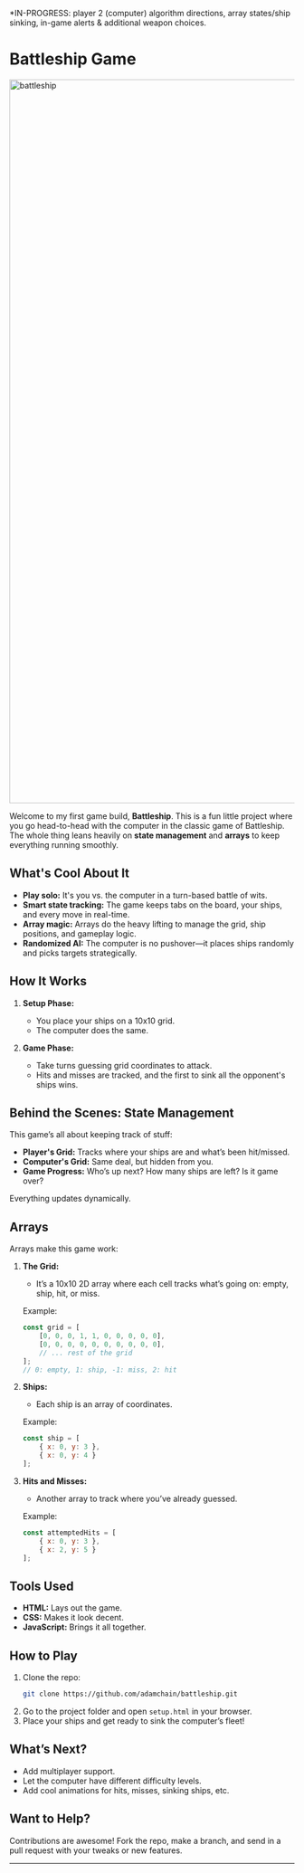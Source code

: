 *IN-PROGRESS: player 2 (computer) algorithm directions, array states/ship sinking, in-game alerts & additional weapon choices. 

# Battleship Game

<img width="1280" alt="battleship" src="https://github.com/user-attachments/assets/b3f6de49-63da-4e01-a340-6a97016786db" />

Welcome to my first game build, **Battleship**. This is a fun little project where you go head-to-head with the computer in the classic game of Battleship. The whole thing leans heavily on **state management** and **arrays** to keep everything running smoothly.

## What's Cool About It
- **Play solo:** It's you vs. the computer in a turn-based battle of wits.
- **Smart state tracking:** The game keeps tabs on the board, your ships, and every move in real-time.
- **Array magic:** Arrays do the heavy lifting to manage the grid, ship positions, and gameplay logic.
- **Randomized AI:** The computer is no pushover—it places ships randomly and picks targets strategically.

## How It Works
1. **Setup Phase:**
   - You place your ships on a 10x10 grid.
   - The computer does the same.

2. **Game Phase:**
   - Take turns guessing grid coordinates to attack.
   - Hits and misses are tracked, and the first to sink all the opponent's ships wins.

## Behind the Scenes: State Management
This game’s all about keeping track of stuff:

- **Player's Grid:** Tracks where your ships are and what’s been hit/missed.
- **Computer's Grid:** Same deal, but hidden from you.
- **Game Progress:** Who’s up next? How many ships are left? Is it game over?

Everything updates dynamically.

## Arrays 
Arrays make this game work:

1. **The Grid:**
   - It’s a 10x10 2D array where each cell tracks what’s going on: empty, ship, hit, or miss.

   Example:
   ```javascript
   const grid = [
       [0, 0, 0, 1, 1, 0, 0, 0, 0, 0],
       [0, 0, 0, 0, 0, 0, 0, 0, 0, 0],
       // ... rest of the grid
   ];
   // 0: empty, 1: ship, -1: miss, 2: hit
   ```

2. **Ships:**
   - Each ship is an array of coordinates.

   Example:
   ```javascript
   const ship = [
       { x: 0, y: 3 },
       { x: 0, y: 4 }
   ];
   ```

3. **Hits and Misses:**
   - Another array to track where you’ve already guessed.

   Example:
   ```javascript
   const attemptedHits = [
       { x: 0, y: 3 },
       { x: 2, y: 5 }
   ];
   ```

## Tools Used
- **HTML:** Lays out the game.
- **CSS:** Makes it look decent.
- **JavaScript:** Brings it all together.

## How to Play
1. Clone the repo:
   ```bash
   git clone https://github.com/adamchain/battleship.git
   ```
2. Go to the project folder and open `setup.html` in your browser.
3. Place your ships and get ready to sink the computer’s fleet!

## What’s Next?
- Add multiplayer support.
- Let the computer have different difficulty levels.
- Add cool animations for hits, misses, sinking ships, etc.

## Want to Help?
Contributions are awesome! Fork the repo, make a branch, and send in a pull request with your tweaks or new features.

---

